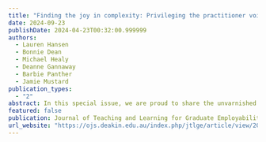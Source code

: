 ```yaml
---
title: "Finding the joy in complexity: Privileging the practitioner voice in graduate employability"
date: 2024-09-23
publishDate: 2024-04-23T00:32:00.999999
authors:
  - Lauren Hansen
  - Bonnie Dean
  - Michael Healy
  - Deanne Gannaway
  - Barbie Panther
  - Jamie Mustard
publication_types:
  - "2"
abstract: In this special issue, we are proud to share the unvarnished stories, practical strategies, and insightful provocations from the people who answer the phone when things go wrong on placement, who bear witness to another rejected application and fight for recognition of their contribution to teaching and learning. We have used the term graduate employability practitionerto reflect the diversity of roles contributing to student success in various ways. This term extends the practice beyond work-integrated and career development learning in the curriculum or the role of the career service. This term highlights the collective responsibility of all teaching and student support staff to help students recognise the capabilities they develop through their learning journey (Smith et al., 2018). Moreover, we have a collective obligation to elevate and celebrate quality practice.
featured: false
publication: Journal of Teaching and Learning for Graduate Employability
url_website: "https://ojs.deakin.edu.au/index.php/jtlge/article/view/2056"
---
```

